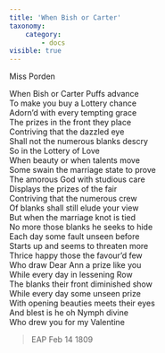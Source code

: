 ```yaml
---
title: 'When Bish or Carter'
taxonomy:
    category:
        - docs
visible: true
---
```


<div class="author">Miss Porden</div>

When Bish or Carter Puffs advance  
To make you buy a Lottery chance  
Adorn’d with every tempting grace  
The prizes in the front they place  
Contriving that the dazzled eye  
Shall not the numerous blanks descry  
So in the Lottery of Love  
When beauty or when talents move  
Some swain the marriage state to prove  
The amorous God with studious care  
Displays the prizes of the fair  
Contriving that the numerous crew  
Of blanks shall still elude your view  
But when the marriage knot is tied  
No more those blanks he seeks to hide  
Each day some fault unseen before  
Starts up and seems to threaten more  
Thrice happy those the favour’d few  
Who draw Dear Ann a prize like you  
While every day in lessening Row  
The blanks their front diminished show  
While every day some unseen prize  
With opening beauties meets their eyes  
And blest is he oh Nymph divine  
Who drew you for my Valentine  

> EAP Feb 14 1809